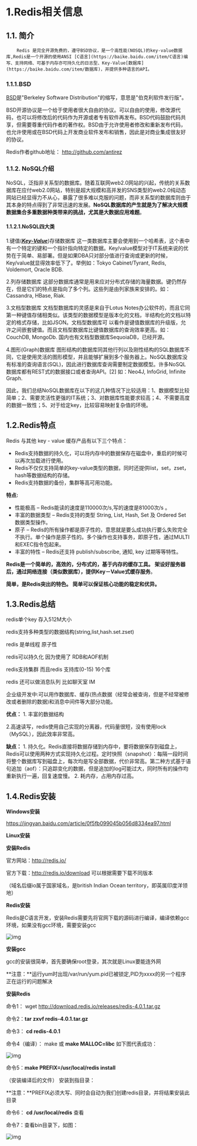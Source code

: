 # 1.Redis相关信息

## 1.1. **简介** 

 		Redis 是完全开源免费的，遵守BSD协议，是一个高性能(NOSQL)的key-value数据库,Redis是一个开源的使用ANSI [C语言](https://baike.baidu.com/item/C语言)编写、支持网络、可基于内存亦可持久化的日志型、Key-Value[数据库](https://baike.baidu.com/item/数据库)，并提供多种语言的API。 

### 1.1.1.BSD

[BSD](https://baike.baidu.com/item/BSD)是"Berkeley Software Distribution"的缩写，意思是"伯克利软件发行版"。

​		BSD开源协议是一个给于使用者很大自由的协议。可以自由的使用，修改源代码，也可以将修改后的代码作为开源或者专有软件再发布。BSD代码鼓励代码共享，但需要尊重代码作者的著作权。BSD由于允许使用者修改和重新发布代码，也允许使用或在BSD代码上开发商业软件发布和销售，因此是对商业集成很友好的协议。

Redis作者github地址： http://github.com/antirez 

### 1.1.2. **NoSQL介绍** 

 NoSQL，泛指非关系型的数据库。随着互联网web2.0网站的兴起，传统的关系数据库在应付web2.0网站，特别是超大规模和高并发的SNS类型的web2.0纯动态网站已经显得力不从心，暴露了很多难以克服的问题，而非关系型的数据库则由于其本身的特点得到了非常迅速的发展。**NoSQL数据库的产生就是为了解决大规模数据集合多重数据种类带来的挑战，尤其是大数据应用难题**。  

#### 1.1.2.1.NoSQL四大类

1.键值(**[*Key-Value*](https://baike.baidu.com/item/Key-Value)**)存储数据库
		这一类数据库主要会使用到一个哈希表，这个表中有一个特定的键和一个指针指向特定的数据。Key/value模型对于IT系统来说的优势在于简单、易部署。但是如果DBA只对部分值进行查询或更新的时候，Key/value就显得效率低下了。举例如：Tokyo Cabinet/Tyrant, Redis, Voldemort, Oracle BDB. 

2.列存储数据库
		这部分数据库通常是用来应对分布式存储的海量数据。键仍然存在，但是它们的特点是指向了多个列。这些列是由列家族来安排的。如：Cassandra, HBase, Riak.     

3.文档型数据库
		文档型数据库的灵感是来自于Lotus Notes办公软件的，而且它同第一种键值存储相类似。该类型的数据模型是版本化的文档，半结构化的文档以特定的格式存储，比如JSON。文档型数据库可 以看作是键值数据库的升级版，允许之间嵌套键值。而且文档型数据库比键值数据库的查询效率更高。如：CouchDB, MongoDb. 国内也有文档型数据库SequoiaDB，已经开源。

4.图形(Graph)数据库
		图形结构的数据库同其他行列以及刚性结构的SQL数据库不同，它是使用灵活的图形模型，并且能够扩展到多个服务器上。NoSQL数据库没有标准的查询语言(SQL)，因此进行数据库查询需要制定数据模型。许多NoSQL数据库都有REST式的数据接口或者查询API。[2]  如：Neo4J, InfoGrid, Infinite Graph.       

​		因此，我们总结NoSQL数据库在以下的这几种情况下比较适用：1、数据模型比较简单；2、需要灵活性更强的IT系统；3、对数据库性能要求较高；4、不需要高度的数据一致性；5、对于给定key，比较容易映射复杂值的环境。 

## 1.2.Redis特点

Redis 与其他 key - value 缓存产品有以下三个特点：

- Redis支持数据的持久化，可以将内存中的数据保存在磁盘中，重启的时候可以再次加载进行使用。
- Redis不仅仅支持简单的key-value类型的数据，同时还提供list，set，zset，hash等数据结构的存储。
- Redis支持数据的备份，集群等高可用功能。

**特点:**

- 性能极高 – Redis能读的速度是110000次/s,写的速度是81000次/s 。
- 丰富的数据类型 – Redis支持的类型 String, List, Hash, Set 及 Ordered Set 数据类型操作。
- 原子 – Redis的所有操作都是原子性的，意思就是要么成功执行要么失败完全不执行。单个操作是原子性的。多个操作也支持事务，即原子性，通过MULTI和EXEC指令包起来。
- 丰富的特性 – Redis还支持 publish/subscribe, 通知, key 过期等等特性。

**Redis是一个简单的，高效的，分布式的，基于内存的缓存工具。  架设好服务器后，通过网络连接（类似数据库），提供Key－Value式缓存服务**。

**简单，是Redis突出的特色。  简单可以保证核心功能的稳定和优异。** 

## 1.3.Redis总结

redis单个key 存入512M大小

redis支持多种类型的数据结构(string,list,hash.set.zset)

redis 是单线程   原子性    

redis可以持久化  因为使用了 RDB和AOF机制  

redis支持集群   而且redis 支持库(0-15) 16个库 

redis 还可以做消息队列  比如聊天室  IM 

企业级开发中:可以用作数据库、缓存(热点数据（经常会被查询，但是不经常被修改或者删除的数据)和消息中间件等大部分功能。

**优点：**  1. 丰富的数据结构

2.高速读写，redis使用自己实现的分离器，代码量很短，没有使用lock（MySQL），因此效率非常高。

**缺点：**  1. 持久化。Redis直接将数据存储到内存中，要将数据保存到磁盘上，Redis可以使用两种方式实现持久化过程。定时快照（snapshot）：每隔一段时间将整个数据库写到磁盘上，每次均是写全部数据，代价非常高。第二种方式基于语句追加（aof）：只追踪变化的数据，但是追加的log可能过大，同时所有的操作均重新执行一遍，回复速度慢。  2. 耗内存，占用内存过高。

## 1.4.**Redis安装**

**Windows安装**

https://jingyan.baidu.com/article/0f5fb099045b056d8334ea97.html

**Linux安装**

**安装Redis** 

官方网站：http://redis.io/ 

官方下载：http://redis.io/download 可以根据需要下载不同版本 

（域名后缀io属于国家域名，是british Indian Ocean territory，即英属印度洋领地）

**Redis安装** 

Redis是C语言开发，安装Redis需要先将官网下载的源码进行编译，编译依赖gcc环境，如果没有gcc环境，需要安装gcc 

![img](D:\MyNote\images\6140.png)

**安装gcc**

gcc的安装很简单，首先要确保root登录，其次就是Linux要能连外网



**注意：**运行yum时出现/var/run/yum.pid已被锁定,PID为xxxx的另一个程序正在运行的问题解决



**安装Redis**

命令1： wget http://download.redis.io/releases/redis-4.0.1.tar.gz

命令2：**tar zxvf redis-4.0.1.tar.gz**

命令3： **cd redis-4.0.1**

命令4（编译）： make   或 **make MALLOC=libc**      如下图代表成功：

![img](D:\MyNote\images\6141.png)

命令5：**make PREFIX=/usr/local/redis install**

（安装编译后的文件） 安装到指目录： 

**注意：**PREFIX必须大写、同时会自动为我们创建redis目录，并将结果安装此目录

命令6： **cd /usr/local/redis**  查看

命令7：查看bin目录下，如图：

![img](D:\MyNote\images\6142.png) 

